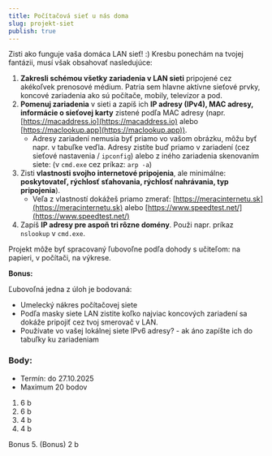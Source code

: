 ```yaml
---
title: Počítačová sieť u nás doma
slug: projekt-siet
publish: true
---
```


Zisti ako funguje vaša domáca LAN sieť! :)  Kresbu ponechám na tvojej fantázii, musí však obsahovať nasledujúce:

1. **Zakresli schémou všetky zariadenia v LAN sieti** pripojené cez akékoľvek prenosové médium. Patria sem hlavne aktívne sieťové prvky, koncové zariadenia ako sú počítače, mobily, televízor a pod.
2. **Pomenuj zariadenia** v sieti a zapíš ich **IP adresy (IPv4), MAC adresy, informácie o sieťovej karty** zistené podľa MAC adresy (napr. [https://macaddress.io](https://macaddress.io) alebo [https://maclookup.app](https://maclookup.app)).
    - Adresy zariadení nemusia byť priamo vo vašom obrázku, môžu byť napr. v tabuľke veďla. Adresy zistíte buď priamo v zariadení (cez sieťové nastavenia / `ipconfig`) alebo z iného zariadenia skenovaním siete: (v `cmd.exe` cez príkaz: `arp -a`)
3. Zisti **vlastnosti svojho internetové pripojenia**, ale minimálne: **poskytovateľ, rýchlosť sťahovania, rýchlosť nahrávania, typ pripojenia**).
    - Veľa z vlastností dokážeš priamo zmerať: [https://meracinternetu.sk](https://meracinternetu.sk) alebo [https://www.speedtest.net/](https://www.speedtest.net/)
4. Zapíš **IP adresy pre aspoň tri rôzne domény**. Použi napr. príkaz `nslookup` v `cmd.exe`.

Projekt môže byť spracovaný ľubovoľne podľa dohody s učiteľom: na papieri, v počítači, na výkrese.

**Bonus:**

Ľubovoľná jedna z úloh je bodovaná:

- Umelecký nákres počítačovej siete
- Podľa masky siete LAN zistite koľko najviac koncových zariadení sa dokáže pripojiť cez tvoj smerovač v LAN.
- Používate vo vašej lokálnej siete IPv6 adresy? - ak áno zapíšte ich do tabuľky ku zariadeniam


### Body:
- Termín: do 27.10.2025
- Maximum 20 bodov

1. 6 b
2. 6 b
3. 4 b
4. 4 b

Bonus
5. (Bonus) 2 b


